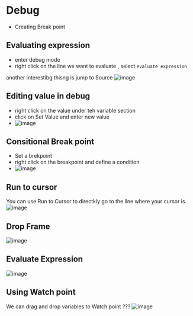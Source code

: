 # Debug

- Creating Break point 
## Evaluating expression 
  - enter debug mode 
  - right click on the  line we want to evaluate , select `evaluate expression` 
 
 another interestibg thisng is jump to Source 
 ![image](https://github.com/atanumallik1/IntelliJ/assets/8110582/c267ff4d-aff2-4e2f-bff6-7f91b93c5c40)

 
 ## Editing value in  debug
-  right click on the value under teh variable section 
- click on Set Value and enter new value 
- ![image](https://github.com/atanumallik1/IntelliJ/assets/8110582/7bf52351-c943-4314-8da0-0d74934f61aa)


## Consitional Break point
- Set a brekpoint 
- right click on the breakpoint and define a condition
- ![image](https://github.com/atanumallik1/IntelliJ/assets/8110582/faa84fe7-4c67-411d-ba10-cca579d268a8)

## Run to cursor 
You can use Run to Cursor to directkly go to the line  where your cursor is.
![image](https://github.com/atanumallik1/IntelliJ/assets/8110582/7c1d3e02-94c6-4651-b807-1e32ad0752ff)

## Drop Frame
![image](https://github.com/atanumallik1/IntelliJ/assets/8110582/569783fc-b3bd-402b-aadb-97518822e190)

## Evaluate Expression 
![image](https://github.com/atanumallik1/IntelliJ/assets/8110582/4cd95ce4-7c32-4e91-bba7-01b3eb71908b)

## Using Watch point
We can drag and drop variables to Watch point ???
![image](https://github.com/atanumallik1/IntelliJ/assets/8110582/23940963-99f4-434c-a521-d40092d1dce7)




